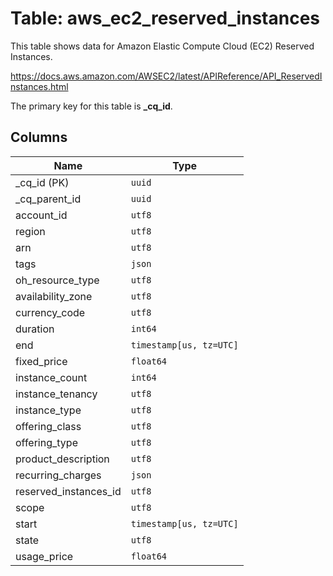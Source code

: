 # Table: aws_ec2_reserved_instances

This table shows data for Amazon Elastic Compute Cloud (EC2) Reserved Instances.

https://docs.aws.amazon.com/AWSEC2/latest/APIReference/API_ReservedInstances.html

The primary key for this table is **_cq_id**.

## Columns

| Name          | Type          |
| ------------- | ------------- |
|_cq_id (PK)|`uuid`|
|_cq_parent_id|`uuid`|
|account_id|`utf8`|
|region|`utf8`|
|arn|`utf8`|
|tags|`json`|
|oh_resource_type|`utf8`|
|availability_zone|`utf8`|
|currency_code|`utf8`|
|duration|`int64`|
|end|`timestamp[us, tz=UTC]`|
|fixed_price|`float64`|
|instance_count|`int64`|
|instance_tenancy|`utf8`|
|instance_type|`utf8`|
|offering_class|`utf8`|
|offering_type|`utf8`|
|product_description|`utf8`|
|recurring_charges|`json`|
|reserved_instances_id|`utf8`|
|scope|`utf8`|
|start|`timestamp[us, tz=UTC]`|
|state|`utf8`|
|usage_price|`float64`|
